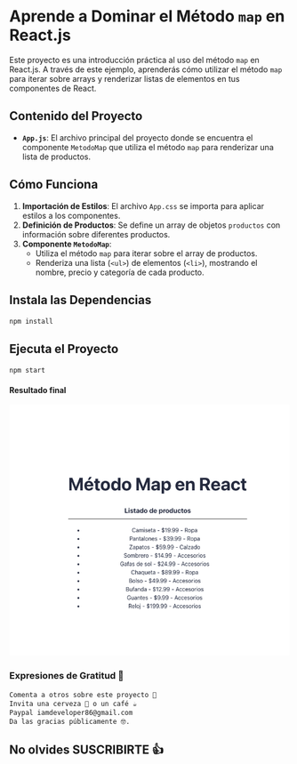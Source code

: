# Aprende a Dominar el Método `map` en React.js

Este proyecto es una introducción práctica al uso del método `map` en React.js. A través de este ejemplo, aprenderás cómo utilizar el método `map` para iterar sobre arrays y renderizar listas de elementos en tus componentes de React.

## Contenido del Proyecto

- **`App.js`**: El archivo principal del proyecto donde se encuentra el componente `MetodoMap` que utiliza el método `map` para renderizar una lista de productos.

## Cómo Funciona

1. **Importación de Estilos**: El archivo `App.css` se importa para aplicar estilos a los componentes.
2. **Definición de Productos**: Se define un array de objetos `productos` con información sobre diferentes productos.
3. **Componente `MetodoMap`**:
   - Utiliza el método `map` para iterar sobre el array de productos.
   - Renderiza una lista (`<ul>`) de elementos (`<li>`), mostrando el nombre, precio y categoría de cada producto.

## Instala las Dependencias
    npm install

## Ejecuta el Proyecto 
    npm start

#### Resultado final

![](https://raw.githubusercontent.com/urian121/imagenes-proyectos-github/master/metod-map-reactjs.png)

### Expresiones de Gratitud 🎁

    Comenta a otros sobre este proyecto 📢
    Invita una cerveza 🍺 o un café ☕
    Paypal iamdeveloper86@gmail.com
    Da las gracias públicamente 🤓.

## No olvides SUSCRIBIRTE 👍